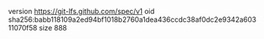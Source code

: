version https://git-lfs.github.com/spec/v1
oid sha256:babb118109a2ed94bf1018b2760a1dea436ccdc38af0dc2e9342a60311070f58
size 888
